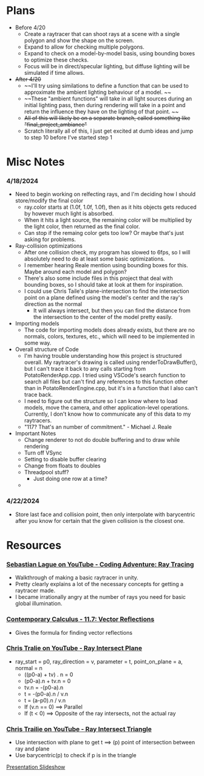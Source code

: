 # 
# Plans
 - Before 4/20
   - Create a raytracer that can shoot rays at a scene with a single polygon and show the shape on the screen. 
   - Expand to allow for checking multiple polygons. 
   - Expand to check on a model-by-model basis, using bounding boxes to optimize these checks. 
   - Focus will be in direct/specular lighting, but diffuse lighting will be simulated if time allows. 
 - ~~After 4/20~~
   - ~~I'll try using similations to define a function that can be used to approximate the ambient lighting behaviour of a model. ~~
   - ~~These "ambient functions" will take in all light sources during an initial lighting pass, then during rendering will take in a point and return the influence they have on the lighting of that point. ~~
   - ~~All of this will likely be on a separate branch, called something like "final_project_ambiance"~~
   - Scratch literally all of this, I just get excited at dumb ideas and jump to step 10 before I've started step 1

#
# Misc Notes
### 4/18/2024
 - Need to begin working on relfecting rays, and I'm deciding how I should store/modify the final color
   - ray.color starts at (1.0f, 1.0f, 1.0f), then as it hits objects gets reduced by however much light is absorbed. 
   - When it hits a light source, the remaining color will be multiplied by the light color, then returned as the final color. 
   - Can stop if the remaing color gets too low? Or maybe that's just asking for problems. 
 - Ray-collision optimizations
   - After one collision check, my program has slowed to 6fps, so I will absolutely need to do at least some basic optimizations. 
   - I remember hearing Reale mention using bounding boxes for this. Maybe around each model and polygon?
   - There's also some include files in this project that deal with bounding boxes, so I should take at look at them for inspiration. 
   - I could use Chris Taile's plane-intersection to find the intersection point on a plane defined using the model's center and the ray's direction as the normal
     - It will always intersect, but then you can find the distance from the intersection to the center of the model pretty easily. 
 - Importing models
   - The code for importing models does already exists, but there are no normals, colors, textures, etc., which will need to be implemented in some way.
 - Overall structure of Code
   - I'm having trouble understanding how this project is structured overall. My raytracer's drawing is called using renderToDrawBuffer(), but I can't trace it back to any calls starting from PotatoRenderApp.cpp. I tried using VSCode's search function to search all files but can't find any references to this function other than in PotatoRenderEngine.cpp, but it's in a function that I also can't trace back. 
   - I need to figure out the structure so I can know where to load models, move the camera, and other application-level operations. Currently, I don't know how to communicate any of this data to my raytracers. 
   - "117? That's an number of commitment." - Michael J. Reale
 - Important Notes
   - Change renderer to not do double buffering and to draw while rendering
   - Turn off VSync
   - Setting to disable buffer clearing
   - Change from floats to doubles
   - Threadpool stuff?
     - Just doing one row at a time? 
   - 
### 4/22/2024
  - Store last face and collision point, then only interpolate with barycentric after you know for certain that the given collision is the closest one.

#
# Resources
### [Sebastian Lague on YouTube - Coding Adventure: Ray Tracing](https://youtu.be/Qz0KTGYJtUk?si=mGgxsdjnIQHFab0f)
 - Walkthrough of making a basic raytracer in unity. 
 - Pretty clearly explains a lot of the necessary concepts for getting a raytracer made. 
 - I became irrationally angry at the number of rays you need for basic global illumination. 

### [Contemporary Calculus - 11.7: Vector Reflections](https://www.contemporarycalculus.com/dh/Calculus_all/CC11_7_VectorReflections.pdf)
 - Gives the formula for finding vector reflections

### [Chris Tralie on YouTube - Ray Intersect Plane](https://youtu.be/x_SEyKtCBPU?si=JpSmm9JIxuqC_I3g)
 - ray_start = p0, ray_direction = v, parameter = t, point_on_plane = a, normal = n
   - ((p0-a) + tv) . n = 0
   - (p0-a).n + tv.n = 0
   - tv.n = -(p0-a).n
   - t = -(p0-a).n / v.n
   - t = (a-p0).n / v.n
   - If (v.n == 0) ==> Parallel
   - If (t < 0) ==> Opposite of the ray intersects, not the actual ray

### [Chris Trailie on YouTube - Ray Intersect Triangle](https://youtu.be/zAhBA42n1eg?si=_6uAikKcf_m9IKqD)
 - Use intersection with plane to get t ==> (p) point of intersection between ray and plane
 - Use barycentric(p) to check if p is in the triangle

[Presentation Slideshow](https://docs.google.com/presentation/d/1WAZqgpBL-bHTMWWIvqXw8FJVeRP7MtF2Y6w5DnyOvkc/edit?usp=drive_link)